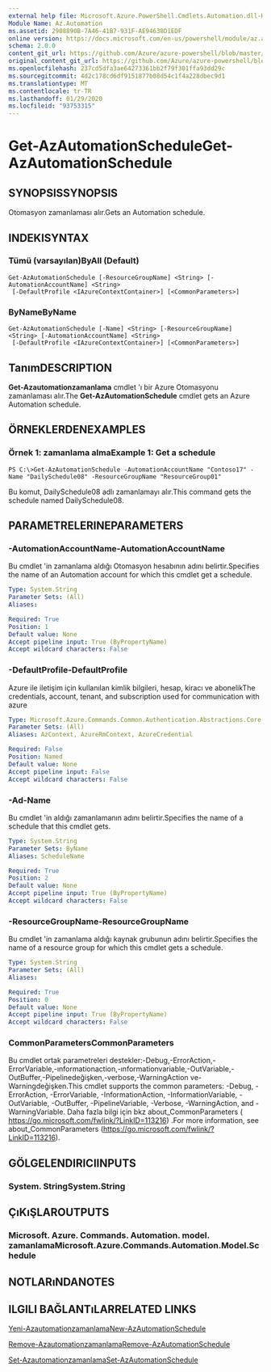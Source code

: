 ```yaml
---
external help file: Microsoft.Azure.PowerShell.Cmdlets.Automation.dll-Help.xml
Module Name: Az.Automation
ms.assetid: 2908890B-7A46-41B7-931F-AE94638D1EDF
online version: https://docs.microsoft.com/en-us/powershell/module/az.automation/get-azautomationschedule
schema: 2.0.0
content_git_url: https://github.com/Azure/azure-powershell/blob/master/src/Automation/Automation/help/Get-AzAutomationSchedule.md
original_content_git_url: https://github.com/Azure/azure-powershell/blob/master/src/Automation/Automation/help/Get-AzAutomationSchedule.md
ms.openlocfilehash: 237cd5dfa3ae64273361bb2f79f301ffa93dd29c
ms.sourcegitcommit: 4d2c178cd6df9151877b08d54c1f4a228dbec9d1
ms.translationtype: MT
ms.contentlocale: tr-TR
ms.lasthandoff: 01/29/2020
ms.locfileid: "93753315"
---
```

# <span data-ttu-id="b2b47-101">Get-AzAutomationSchedule</span><span class="sxs-lookup"><span data-stu-id="b2b47-101">Get-AzAutomationSchedule</span></span>

## <span data-ttu-id="b2b47-102">SYNOPSIS</span><span class="sxs-lookup"><span data-stu-id="b2b47-102">SYNOPSIS</span></span>
<span data-ttu-id="b2b47-103">Otomasyon zamanlaması alır.</span><span class="sxs-lookup"><span data-stu-id="b2b47-103">Gets an Automation schedule.</span></span>

## <span data-ttu-id="b2b47-104">INDEKI</span><span class="sxs-lookup"><span data-stu-id="b2b47-104">SYNTAX</span></span>

### <span data-ttu-id="b2b47-105">Tümü (varsayılan)</span><span class="sxs-lookup"><span data-stu-id="b2b47-105">ByAll (Default)</span></span>
```
Get-AzAutomationSchedule [-ResourceGroupName] <String> [-AutomationAccountName] <String>
 [-DefaultProfile <IAzureContextContainer>] [<CommonParameters>]
```

### <span data-ttu-id="b2b47-106">ByName</span><span class="sxs-lookup"><span data-stu-id="b2b47-106">ByName</span></span>
```
Get-AzAutomationSchedule [-Name] <String> [-ResourceGroupName] <String> [-AutomationAccountName] <String>
 [-DefaultProfile <IAzureContextContainer>] [<CommonParameters>]
```

## <span data-ttu-id="b2b47-107">Tanım</span><span class="sxs-lookup"><span data-stu-id="b2b47-107">DESCRIPTION</span></span>
<span data-ttu-id="b2b47-108">**Get-Azautomationzamanlama** cmdlet 'ı bir Azure Otomasyonu zamanlaması alır.</span><span class="sxs-lookup"><span data-stu-id="b2b47-108">The **Get-AzAutomationSchedule** cmdlet gets an Azure Automation schedule.</span></span>

## <span data-ttu-id="b2b47-109">ÖRNEKLERDEN</span><span class="sxs-lookup"><span data-stu-id="b2b47-109">EXAMPLES</span></span>

### <span data-ttu-id="b2b47-110">Örnek 1: zamanlama alma</span><span class="sxs-lookup"><span data-stu-id="b2b47-110">Example 1: Get a schedule</span></span>
```
PS C:\>Get-AzAutomationSchedule -AutomationAccountName "Contoso17" -Name "DailySchedule08" -ResourceGroupName "ResourceGroup01"
```

<span data-ttu-id="b2b47-111">Bu komut, DailySchedule08 adlı zamanlamayı alır.</span><span class="sxs-lookup"><span data-stu-id="b2b47-111">This command gets the schedule named DailySchedule08.</span></span>

## <span data-ttu-id="b2b47-112">PARAMETRELERINE</span><span class="sxs-lookup"><span data-stu-id="b2b47-112">PARAMETERS</span></span>

### <span data-ttu-id="b2b47-113">-AutomationAccountName</span><span class="sxs-lookup"><span data-stu-id="b2b47-113">-AutomationAccountName</span></span>
<span data-ttu-id="b2b47-114">Bu cmdlet 'in zamanlama aldığı Otomasyon hesabının adını belirtir.</span><span class="sxs-lookup"><span data-stu-id="b2b47-114">Specifies the name of an Automation account for which this cmdlet get a schedule.</span></span>

```yaml
Type: System.String
Parameter Sets: (All)
Aliases:

Required: True
Position: 1
Default value: None
Accept pipeline input: True (ByPropertyName)
Accept wildcard characters: False
```

### <span data-ttu-id="b2b47-115">-DefaultProfile</span><span class="sxs-lookup"><span data-stu-id="b2b47-115">-DefaultProfile</span></span>
<span data-ttu-id="b2b47-116">Azure ile iletişim için kullanılan kimlik bilgileri, hesap, kiracı ve abonelik</span><span class="sxs-lookup"><span data-stu-id="b2b47-116">The credentials, account, tenant, and subscription used for communication with azure</span></span>

```yaml
Type: Microsoft.Azure.Commands.Common.Authentication.Abstractions.Core.IAzureContextContainer
Parameter Sets: (All)
Aliases: AzContext, AzureRmContext, AzureCredential

Required: False
Position: Named
Default value: None
Accept pipeline input: False
Accept wildcard characters: False
```

### <span data-ttu-id="b2b47-117">-Ad</span><span class="sxs-lookup"><span data-stu-id="b2b47-117">-Name</span></span>
<span data-ttu-id="b2b47-118">Bu cmdlet 'in aldığı zamanlamanın adını belirtir.</span><span class="sxs-lookup"><span data-stu-id="b2b47-118">Specifies the name of a schedule that this cmdlet gets.</span></span>

```yaml
Type: System.String
Parameter Sets: ByName
Aliases: ScheduleName

Required: True
Position: 2
Default value: None
Accept pipeline input: True (ByPropertyName)
Accept wildcard characters: False
```

### <span data-ttu-id="b2b47-119">-ResourceGroupName</span><span class="sxs-lookup"><span data-stu-id="b2b47-119">-ResourceGroupName</span></span>
<span data-ttu-id="b2b47-120">Bu cmdlet 'in zamanlama aldığı kaynak grubunun adını belirtir.</span><span class="sxs-lookup"><span data-stu-id="b2b47-120">Specifies the name of a resource group for which this cmdlet gets a schedule.</span></span>

```yaml
Type: System.String
Parameter Sets: (All)
Aliases:

Required: True
Position: 0
Default value: None
Accept pipeline input: True (ByPropertyName)
Accept wildcard characters: False
```

### <span data-ttu-id="b2b47-121">CommonParameters</span><span class="sxs-lookup"><span data-stu-id="b2b47-121">CommonParameters</span></span>
<span data-ttu-id="b2b47-122">Bu cmdlet ortak parametreleri destekler:-Debug,-ErrorAction,-ErrorVariable,-ınformationaction,-ınformationvariable,-OutVariable,-OutBuffer,-Pipelinedeğişken,-verbose,-WarningAction ve-Warningdeğişken.</span><span class="sxs-lookup"><span data-stu-id="b2b47-122">This cmdlet supports the common parameters: -Debug, -ErrorAction, -ErrorVariable, -InformationAction, -InformationVariable, -OutVariable, -OutBuffer, -PipelineVariable, -Verbose, -WarningAction, and -WarningVariable.</span></span> <span data-ttu-id="b2b47-123">Daha fazla bilgi için bkz about_CommonParameters ( https://go.microsoft.com/fwlink/?LinkID=113216) .</span><span class="sxs-lookup"><span data-stu-id="b2b47-123">For more information, see about_CommonParameters (https://go.microsoft.com/fwlink/?LinkID=113216).</span></span>

## <span data-ttu-id="b2b47-124">GÖLGELENDIRICI</span><span class="sxs-lookup"><span data-stu-id="b2b47-124">INPUTS</span></span>

### <span data-ttu-id="b2b47-125">System. String</span><span class="sxs-lookup"><span data-stu-id="b2b47-125">System.String</span></span>

## <span data-ttu-id="b2b47-126">ÇıKıŞLAR</span><span class="sxs-lookup"><span data-stu-id="b2b47-126">OUTPUTS</span></span>

### <span data-ttu-id="b2b47-127">Microsoft. Azure. Commands. Automation. model. zamanlama</span><span class="sxs-lookup"><span data-stu-id="b2b47-127">Microsoft.Azure.Commands.Automation.Model.Schedule</span></span>

## <span data-ttu-id="b2b47-128">NOTLARıNDA</span><span class="sxs-lookup"><span data-stu-id="b2b47-128">NOTES</span></span>

## <span data-ttu-id="b2b47-129">ILGILI BAĞLANTıLAR</span><span class="sxs-lookup"><span data-stu-id="b2b47-129">RELATED LINKS</span></span>

[<span data-ttu-id="b2b47-130">Yeni-Azautomationzamanlama</span><span class="sxs-lookup"><span data-stu-id="b2b47-130">New-AzAutomationSchedule</span></span>](./New-AzAutomationSchedule.md)

[<span data-ttu-id="b2b47-131">Remove-Azautomationzamanlama</span><span class="sxs-lookup"><span data-stu-id="b2b47-131">Remove-AzAutomationSchedule</span></span>](./Remove-AzAutomationSchedule.md)

[<span data-ttu-id="b2b47-132">Set-Azautomationzamanlama</span><span class="sxs-lookup"><span data-stu-id="b2b47-132">Set-AzAutomationSchedule</span></span>](./Set-AzAutomationSchedule.md)



